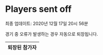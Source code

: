 # Players sent off
최종 업데이트: 2020년 12월 17일 20시 56분


경기 중 오류가 발생하는 경우 자동으로 퇴장됩니다.


| 퇴장된 참가자 |
|:---:|